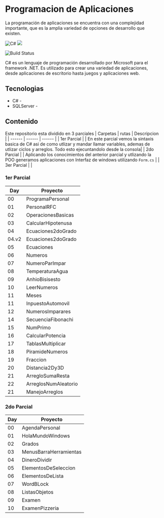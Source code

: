 # Programacion de Aplicaciones
La programación de aplicaciones se encuentra con una complejidad importante, que es la amplia variedad de opciones de desarrollo que existen.

![C#](https://img.shields.io/badge/C%23-239120?style=for-the-badge&logo=c-sharp&logoColor=white) 
![](https://img.shields.io/badge/.NET-5C2D91?style=for-the-badge&logo=.net&logoColor=white) 

![Build Status](https://travis-ci.org/joemccann/dillinger.svg?branch=master)

C# es un lenguaje de programación desarrollado por Microsoft para el framework .NET. Es utilizado para crear una variedad de aplicaciones, desde aplicaciones de escritorio hasta juegos y aplicaciones web. 

## Tecnologias

- C# - 
- SQLServer - 


## Contenido
Este repositorio esta dividido en 3 parciales 
| Carpetas | rutas | Descripcion |
| ------ | ------ | ------ |
| 1er Parcial | | En este parcial vemos la sintaxis basica de C# asi de como utlizar y mandar llamar variables, ademas de utlizar ciclos y arreglos. Todo esto ejecuntandolo desde la consola|
| 2do Parcial | | Aplicando los conocimientos del anterior parcial y utlizando la POO generamos aplicaciones con Interfaz de windows utilizando `Form.cs` |
| 3er Parcial  | |

### 1er Parcial

| Day |Proyecto |
| ------ | ------ |
| 00 | ProgramaPersonal |
| 01 | PersonalRFC |
| 02 | OperacionesBasicas |
| 03 | CalcularHipotenusa |
| 04 | Ecuaciones2doGrado |
| 04.v2 | Ecuaciones2doGrado |
| 05 | Ecuaciones |
| 06 | Numeros |
| 07 | NumeroParImpar |
| 08 | TemperaturaAgua |
| 09 | AnhioBisisesto |
| 10 | LeerNumeros |
| 11 | Meses |
| 11 | InpuestoAutomovil |
| 12 | NumerosImparares |
| 14 | SecuenciaFibonachi |
| 15 | NumPrimo |
| 16 | CalcularPotencia |
| 17 | TablasMultiplicar |
| 18 | PiramideNumeros |
| 19 | Fraccion |
| 20 | Distancia2Dy3D |
| 21 | ArregloSumaResta |
| 22 | ArreglosNumAleatorio |
| 21 | ManejoArreglos |


### 2do Parcial

| Day |Proyecto |
| ------ | ------ |
| 00 | AgendaPersonal |
| 01 | HolaMundoWindows |
| 02 | Grados |
| 03 | MenusBarraHerramientas |
| 04 | DineroDividir |
| 05 | ElementosDeSeleccion |
| 06 | ElementosDeLista |
| 07 | WordBLock |
| 08 | ListasObjetos |
| 09 | Examen |
| 10 | ExamenPizzeria |


